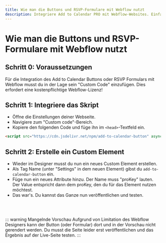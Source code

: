 ```yaml
---
title: Wie man die Buttons und RSVP-Formulare mit Webflow nutzt
description: Integriere Add to Calendar PRO mit Webflow-Websites. Einfache Einrichtung für Kalender-Buttons und RSVP-Formulare in Webflow-Projekten.
---
```


# Wie man die Buttons und RSVP-Formulare mit Webflow nutzt

## Schritt 0: Voraussetzungen

Für die Integration des Add to Calendar Buttons oder RSVP Formulars mit Webflow musst du in der Lage sein "Custom Code" einzufügen. Dies erfordert eine kostenpflichtige Webflow-Lizenz!

## Schritt 1: Integriere das Skript

* Öffne die Einstellungen deiner Webseite.
* Navigiere zum "Custom code"-Bereich.
* Kopiere den folgenden Code und füge ihn im `<head>`-Textfeld ein.

```html
<script src="https://cdn.jsdelivr.net/npm/add-to-calendar-button" async defer></script>
```

## Schritt 2: Erstelle ein Custom Element

* Wieder im Designer musst du nun ein neues Custom Element erstellen.
* Als Tag Name (unter "Settings" in dem neuen Element) gibst du `add-to-calendar-button` ein.
* Füge nun ein neues Attribute hinzu. Der Name muss "proKey" lauten. Der Value entspricht dann dem proKey, den du für das Element nutzen möchtest.
* Das war's. Du kannst das Ganze nun veröffentlichen und testen.

<br /><br />

::: warning Mangelnde Vorschau
Aufgrund von Limitation des Webflow Designers kann der Button (oder Formular) dort und in der Vorschau nicht gerendert werden. Du musst die Seite leider erst veröffentlichen und das Ergebnis auf der Live-Seite testen.
:::
